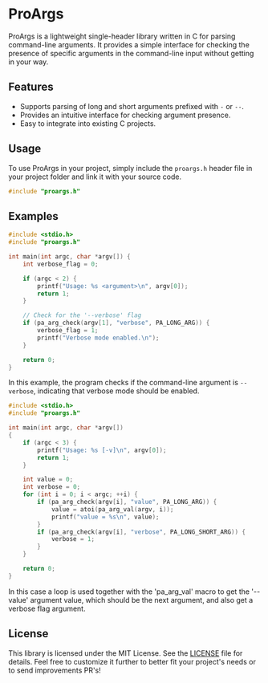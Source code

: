 # ProArgs

ProArgs is a lightweight single-header library written in C for parsing command-line arguments. It provides a simple interface for checking the presence of specific arguments in the command-line input without getting in your way.

## Features

- Supports parsing of long and short arguments prefixed with `-` or `--`.
- Provides an intuitive interface for checking argument presence.
- Easy to integrate into existing C projects.

## Usage

To use ProArgs in your project, simply include the `proargs.h` header file in your project folder and link it with your source code.

```c
#include "proargs.h"
```

## Examples

```c
#include <stdio.h>
#include "proargs.h"

int main(int argc, char *argv[]) {
    int verbose_flag = 0;

    if (argc < 2) {
        printf("Usage: %s <argument>\n", argv[0]);
        return 1;
    }

    // Check for the '--verbose' flag
    if (pa_arg_check(argv[1], "verbose", PA_LONG_ARG)) {
        verbose_flag = 1;
        printf("Verbose mode enabled.\n");
    }

    return 0;
}
```

In this example, the program checks if the command-line argument is `--verbose`, indicating that verbose mode should be enabled.

```c
#include <stdio.h>
#include "proargs.h"

int main(int argc, char *argv[])
{
    if (argc < 3) {
        printf("Usage: %s [-v]\n", argv[0]);
        return 1;
    }

    int value = 0;
    int verbose = 0;
    for (int i = 0; i < argc; ++i) {
        if (pa_arg_check(argv[i], "value", PA_LONG_ARG)) {
            value = atoi(pa_arg_val(argv, i));
            printf("value = %s\n", value);
        }
        if (pa_arg_check(argv[i], "verbose", PA_LONG_SHORT_ARG)) {
            verbose = 1;
        }
    }

    return 0;
}
```

In this case a loop is used together with the 'pa_arg_val' macro to get the '--value' argument value, which should be the next argument, and also get a verbose flag argument.

## License

This library is licensed under the MIT License. See the [LICENSE](./LICENSE) file for details. Feel free to customize it further to better fit your project's needs or to send improvements PR's!

